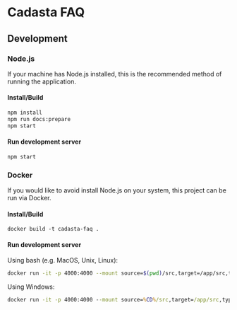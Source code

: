 # Cadasta FAQ

## Development

### Node.js

If your machine has Node.js installed, this is the recommended method of running the application.

#### Install/Build

```sh
npm install
npm run docs:prepare
npm start
```

#### Run development server

```sh
npm start
```

### Docker

If you would like to avoid install Node.js on your system, this project can be run via Docker.

#### Install/Build

```
docker build -t cadasta-faq .
```

#### Run development server

Using bash (e.g. MacOS, Unix, Linux):

```sh
docker run -it -p 4000:4000 --mount source=$(pwd)/src,target=/app/src,type=bind cadasta-faq
```

Using Windows:

```bat
docker run -it -p 4000:4000 --mount source=%CD%/src,target=/app/src,type=bind cadasta-faq
```
